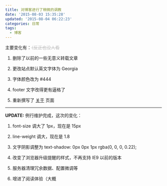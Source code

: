 ```yaml
---
title: 对博客进行了稍微的调教
date: '2015-08-03 15:35:28'
updated: '2015-08-04 06:22:23'
categories: 日常
tags:
  - 博客
---
```



主要变化有：<span style="color: #bdbdbd;"><del>（反正也没人看</del></span>

1. 删除了以前的一些无意义转载文章

2. 更改站点默认英文字体为 Georgia

3. 字体颜色改为 #444

4. footer 文字改得更有逼格了

5. 重新撰写了 [关于](https://prinzeugen.net/about/) 页面

- - - - - -

**UPDATE:** 例行维护完成，这次的变化：

1. font-size 调大了 1px，现在是 15px

2. line-weight 调大，现在是 1.8

3. 文字阴影调整为 text-shadow: 0px 0px 1px rgba(0, 0, 0, 0.22);

4. 改变了浏览器升级提醒的样式，不再支持 IE9 以前的版本

5. 服务器清理冗余数据、配置微调等

6. 增进了阅读体验（大概



